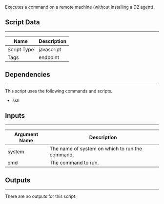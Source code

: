 Executes a command on a remote machine (without installing a D2 agent).

## Script Data

---

| **Name** | **Description** |
| --- | --- |
| Script Type | javascript |
| Tags | endpoint |


## Dependencies

---
This script uses the following commands and scripts.

* ssh

## Inputs

---

| **Argument Name** | **Description** |
| --- | --- |
| system | The name of system on which to run the command. |
| cmd | The command to run. |

## Outputs

---
There are no outputs for this script.
